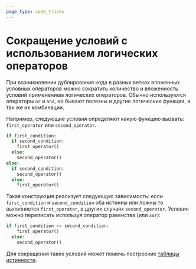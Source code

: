 ```yaml
---
page_type: code_tricks
---
```


# Сокращение условий с использованием логических операторов

При возникновении дублирования кода в разных ветках вложенных условных операторов можно сократить количество и вложенность условий применением логических операторов. Обычно используются операторы `or` и `and`, но бывают полезны и другие логические функции, а так же их комбинации.

Например, следующие условия определяют какую функцию вызвать: `first_operator` или `second_operator`.

```python
if first_condition: 
  if second_condition: 
    first_operator()
  else: 
    second_operator()
else: 
  if second_condition: 
    second_operator()
  else: 
    first_operator()
```

Такая конструкция реализует следующую зависимость: если `first_condition` и  `second_condition` оба истинны или ложны то выполняется `first_operator`, в других случаях `second_operator`. Условия можно переписать используя оператор равенства (или `xor`):

```python
if first_condition == second_condition: 
    first_operator()
  else: 
    second_operator()
```

Для сокращения таких условий может помочь построение [таблицы истинности]([[20221124151116]]).

